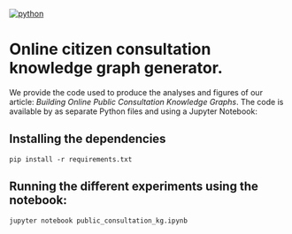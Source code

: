 [![python](https://img.shields.io/badge/python-3.9%20|%203.10%20|%203.11-blue.svg?style=flat&logo=python&logoColor=white)](https://www.python.org)

# Online citizen consultation knowledge graph generator.

We provide the code used to produce the analyses and figures of our article: *Building Online Public Consultation Knowledge Graphs*. The code is available by as separate Python files and using a Jupyter Notebook:

## Installing the dependencies

```shell
pip install -r requirements.txt
```

## Running the different experiments using the notebook:

```shell
jupyter notebook public_consultation_kg.ipynb
```
